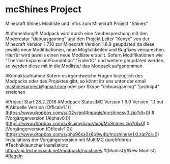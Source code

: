 # mcShines Project
Minecraft Shines
Modliste und Infos zum Minecraft Project "Shines"

#Infomeldung!!!
Modpack wird durch eine Neubesprechung mit den Modcreator "debuasgaming" und den Projekt Leiter "Xenyx" von der Minecraft Version 1.7.10 zur Minecraft Version 1.8.9 geupdated da diese jeweils neue Modifikationen, neue Möglichkeiten und Bugfixes versprechen. Hierfür wird jeweils einen neue Modliste erstellt. Sofern Modifikationen wie "Thermal Expansion/Foundation","EnderIO" und weitere geupdated werden, so werden diese mit in die Modliste/ das Modpack aufgenommen.

#Kontaktaufnahme
Sofern es irgendwelche Fragen bezüglich des Modpacks oder des Projektes gibt, so könnt ihr uns unter der email mcshinesproject@gmail.com oder per Skype "debuasgaming" "justinlp4" erreichen 






#Project Start:28.2.2016
#Modpack Status:MC Version 1.8.9  Version: 1.1 out
#[Aktuelle Version (Officalv1.1)] (https://www.dropbox.com/s/l02ycjmf4npuqis/mcshinesv3.zip?dl=0)
#[Vorgängerversion (Alphav0.1)] (https://www.dropbox.com/s/8suimylcpus1uoj/McShines.zip?dl=0)
#[Vorgängerversion (Officalv1.0)] (https://www.dropbox.com/s/phx96sx0s6p9w4b/mcshinesv1.0.zip?dl=0)
 Installations der Vorgängerversion mit MultiMC durchführen
#Techniklauncher Installation: http://api.technicpack.net/modpack/mcshines
#[Modlist](/New Modlist)
#[Regeln](/Regelwerk)
